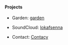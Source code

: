#### Projects



 - Garden: [garden](garden.md)

 - SoundCloud: [lokafsenna](https://www.soundcloud.com/lokafsenna/)

 - Contact: [Contacy](contact.md)
